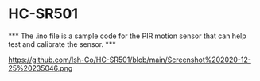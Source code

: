 # HC-SR501
*** The .ino file is a sample code for the PIR motion sensor that can help test and calibrate the sensor. ***

https://github.com/Ish-Co/HC-SR501/blob/main/Screenshot%202020-12-25%20235046.png

